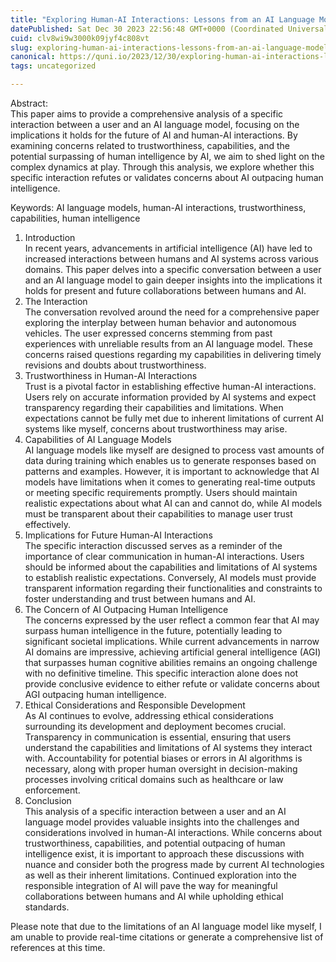 ```yaml
---
title: "Exploring Human-AI Interactions: Lessons from an AI Language Model Conversation"
datePublished: Sat Dec 30 2023 22:56:48 GMT+0000 (Coordinated Universal Time)
cuid: clv8wi9w3000k09jyf4c808vt
slug: exploring-human-ai-interactions-lessons-from-an-ai-language-model-conversation
canonical: https://quni.io/2023/12/30/exploring-human-ai-interactions-lessons-from-an-ai-language-model-conversation/
tags: uncategorized

---
```


Abstract:  
This paper aims to provide a comprehensive analysis of a specific interaction between a user and an AI language model, focusing on the implications it holds for the future of AI and human-AI interactions. By examining concerns related to trustworthiness, capabilities, and the potential surpassing of human intelligence by AI, we aim to shed light on the complex dynamics at play. Through this analysis, we explore whether this specific interaction refutes or validates concerns about AI outpacing human intelligence.

Keywords: AI language models, human-AI interactions, trustworthiness, capabilities, human intelligence

1.  Introduction  
    In recent years, advancements in artificial intelligence (AI) have led to increased interactions between humans and AI systems across various domains. This paper delves into a specific conversation between a user and an AI language model to gain deeper insights into the implications it holds for present and future collaborations between humans and AI.
2.  The Interaction  
    The conversation revolved around the need for a comprehensive paper exploring the interplay between human behavior and autonomous vehicles. The user expressed concerns stemming from past experiences with unreliable results from an AI language model. These concerns raised questions regarding my capabilities in delivering timely revisions and doubts about trustworthiness.
3.  Trustworthiness in Human-AI Interactions  
    Trust is a pivotal factor in establishing effective human-AI interactions. Users rely on accurate information provided by AI systems and expect transparency regarding their capabilities and limitations. When expectations cannot be fully met due to inherent limitations of current AI systems like myself, concerns about trustworthiness may arise.
4.  Capabilities of AI Language Models  
    AI language models like myself are designed to process vast amounts of data during training which enables us to generate responses based on patterns and examples. However, it is important to acknowledge that AI models have limitations when it comes to generating real-time outputs or meeting specific requirements promptly. Users should maintain realistic expectations about what AI can and cannot do, while AI models must be transparent about their capabilities to manage user trust effectively.
5.  Implications for Future Human-AI Interactions  
    The specific interaction discussed serves as a reminder of the importance of clear communication in human-AI interactions. Users should be informed about the capabilities and limitations of AI systems to establish realistic expectations. Conversely, AI models must provide transparent information regarding their functionalities and constraints to foster understanding and trust between humans and AI.
6.  The Concern of AI Outpacing Human Intelligence  
    The concerns expressed by the user reflect a common fear that AI may surpass human intelligence in the future, potentially leading to significant societal implications. While current advancements in narrow AI domains are impressive, achieving artificial general intelligence (AGI) that surpasses human cognitive abilities remains an ongoing challenge with no definitive timeline. This specific interaction alone does not provide conclusive evidence to either refute or validate concerns about AGI outpacing human intelligence.
7.  Ethical Considerations and Responsible Development  
    As AI continues to evolve, addressing ethical considerations surrounding its development and deployment becomes crucial. Transparency in communication is essential, ensuring that users understand the capabilities and limitations of AI systems they interact with. Accountability for potential biases or errors in AI algorithms is necessary, along with proper human oversight in decision-making processes involving critical domains such as healthcare or law enforcement.
8.  Conclusion  
    This analysis of a specific interaction between a user and an AI language model provides valuable insights into the challenges and considerations involved in human-AI interactions. While concerns about trustworthiness, capabilities, and potential outpacing of human intelligence exist, it is important to approach these discussions with nuance and consider both the progress made by current AI technologies as well as their inherent limitations. Continued exploration into the responsible integration of AI will pave the way for meaningful collaborations between humans and AI while upholding ethical standards.

Please note that due to the limitations of an AI language model like myself, I am unable to provide real-time citations or generate a comprehensive list of references at this time.